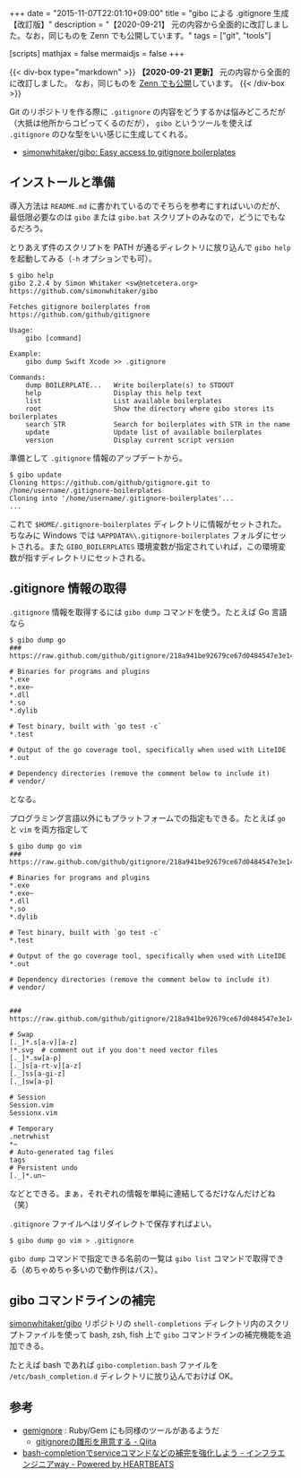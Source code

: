 +++
date = "2015-11-07T22:01:10+09:00"
title = "gibo による .gitignore 生成【改訂版】"
description = "【2020-09-21】 元の内容から全面的に改訂しました。なお，同じものを Zenn でも公開しています。"
tags = ["git", "tools"]

[scripts]
  mathjax = false
  mermaidjs = false
+++

{{< div-box type="markdown" >}}
**【2020-09-21 更新】**
元の内容から全面的に改訂しました。
なお，同じものを [Zenn でも公開](https://zenn.dev/spiegel/articles/20200921-gitignore-boilerplates "gibo による .gitignore 生成 | Zenn")しています。
{{< /div-box >}}

Git のリポジトリを作る際に `.gitignore` の内容をどうするかは悩みどころだが（大抵は他所からコピってくるのだが）， `gibo` というツールを使えば `.gitignore` のひな型をいい感じに生成してくれる。

- [simonwhitaker/gibo: Easy access to gitignore boilerplates](https://github.com/simonwhitaker/gibo)

## インストールと準備

導入方法は `README.md` に書かれているのでそちらを参考にすればいいのだが、最低限必要なのは `gibo` または `gibo.bat` スクリプトのみなので，どうにでもなるだろう。

とりあえず件のスクリプトを PATH が通るディレクトリに放り込んで `gibo help` を起動してみる（`-h` オプションでも可）。

```text
$ gibo help
gibo 2.2.4 by Simon Whitaker <sw@netcetera.org>
https://github.com/simonwhitaker/gibo

Fetches gitignore boilerplates from https://github.com/github/gitignore

Usage:
    gibo [command]

Example:
    gibo dump Swift Xcode >> .gitignore

Commands:
    dump BOILERPLATE...   Write boilerplate(s) to STDOUT
    help                  Display this help text
    list                  List available boilerplates
    root                  Show the directory where gibo stores its boilerplates
    search STR            Search for boilerplates with STR in the name
    update                Update list of available boilerplates
    version               Display current script version
```

準備として `.gitignore` 情報のアップデートから。

```text
$ gibo update
Cloning https://github.com/github/gitignore.git to /home/username/.gitignore-boilerplates
Cloning into '/home/username/.gitignore-boilerplates'...
...
```

これで `$HOME/.gitignore-boilerplates` ディレクトリに情報がセットされた。ちなみに Windows では `%APPDATA%\.gitignore-boilerplates` フォルダにセットされる。また `GIBO_BOILERPLATES` 環境変数が指定されていれば，この環境変数が指すディレクトリにセットされる。

## .gitignore 情報の取得

`.gitignore` 情報を取得するには `gibo dump` コマンドを使う。たとえば Go 言語なら

```text
$ gibo dump go
### https://raw.github.com/github/gitignore/218a941be92679ce67d0484547e3e142b2f5f6f0/Go.gitignore

# Binaries for programs and plugins
*.exe
*.exe~
*.dll
*.so
*.dylib

# Test binary, built with `go test -c`
*.test

# Output of the go coverage tool, specifically when used with LiteIDE
*.out

# Dependency directories (remove the comment below to include it)
# vendor/
```

となる。

プログラミング言語以外にもプラットフォームでの指定もできる。たとえば `go` と `vim` を両方指定して

```text
$ gibo dump go vim
### https://raw.github.com/github/gitignore/218a941be92679ce67d0484547e3e142b2f5f6f0/Go.gitignore

# Binaries for programs and plugins
*.exe
*.exe~
*.dll
*.so
*.dylib

# Test binary, built with `go test -c`
*.test

# Output of the go coverage tool, specifically when used with LiteIDE
*.out

# Dependency directories (remove the comment below to include it)
# vendor/


### https://raw.github.com/github/gitignore/218a941be92679ce67d0484547e3e142b2f5f6f0/Global/Vim.gitignore

# Swap
[._]*.s[a-v][a-z]
!*.svg  # comment out if you don't need vector files
[._]*.sw[a-p]
[._]s[a-rt-v][a-z]
[._]ss[a-gi-z]
[._]sw[a-p]

# Session
Session.vim
Sessionx.vim

# Temporary
.netrwhist
*~
# Auto-generated tag files
tags
# Persistent undo
[._]*.un~
```

などとできる。まぁ，それぞれの情報を単純に連結してるだけなんだけどね（笑）

`.gitignore` ファイルへはリダイレクトで保存すればよい。

```text
$ gibo dump go vim > .gitignore
```

`gibo dump` コマンドで指定できる名前の一覧は `gibo list` コマンドで取得できる（めちゃめちゃ多いので動作例はパス）。

## gibo コマンドラインの補完

[simonwhitaker/gibo](https://github.com/simonwhitaker/gibo "simonwhitaker/gibo: Easy access to gitignore boilerplates") リポジトリの `shell-completions` ディレクトリ内のスクリプトファイルを使って bash, zsh, fish 上で `gibo` コマンドラインの補完機能を追加できる。

たとえば bash であれば `gibo-completion.bash` ファイルを `/etc/bash_completion.d` ディレクトリに放り込んでおけば OK。

## 参考

- [gemignore](https://rubygems.org/gems/gemignore "gemignore | RubyGems.org | your community gem host") : Ruby/Gem にも同様のツールがあるようだ
    - [gitignoreの雛形を用意する - Qiita](http://qiita.com/nakaken0629/items/cd25b722d9eb15b4efcb)
- [bash-completionでserviceコマンドなどの補完を強化しよう - インフラエンジニアway - Powered by HEARTBEATS](https://heartbeats.jp/hbblog/2013/06/bash-completion.html)

[github/gitignore]: https://github.com/github/gitignore "github/gitignore"
